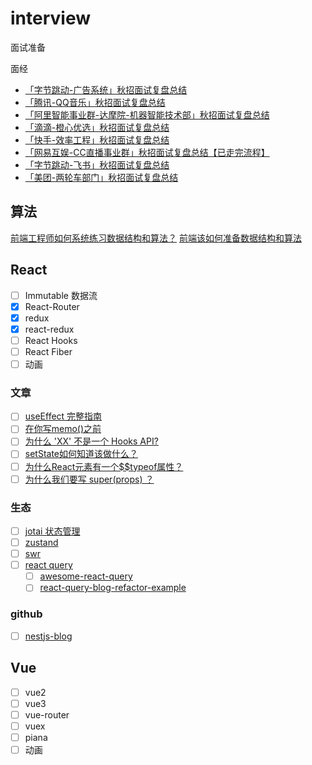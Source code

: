 # interview
面试准备

面经

- <a href="https://yangchaoyi.vip/posts/20209023/">「字节跳动-广告系统」秋招面试复盘总结</a>
- <a href="https://yangchaoyi.vip/posts/20209021"/>「腾讯-QQ音乐」秋招面试复盘总结</a>
- <a href="https://yangchaoyi.vip/posts/20209022/">「阿里智能事业群-达摩院-机器智能技术部」秋招面试复盘总结</a>
- <a href="https://yangchaoyi.vip/posts/2020906/">「滴滴-橙心优选」秋招面试复盘总结</a>
- <a href="https://yangchaoyi.vip/posts/2020910/">「快手-效率工程」秋招面试复盘总结</a>
- <a href="https://yangchaoyi.vip/posts/2020923/">「网易互娱-CC直播事业群」秋招面试复盘总结【已走完流程】</a>
- <a href="https://yangchaoyi.vip/posts/20209029/">「字节跳动-飞书」秋招面试复盘总结</a>
- <a href="https://yangchaoyi.vip/posts/20201023/">「美团-两轮车部门」秋招面试复盘总结</a>


## 算法

[前端工程师如何系统练习数据结构和算法？](https://juejin.cn/post/6844904061947346957)
[前端该如何准备数据结构和算法](https://juejin.cn/post/6844903919722692621)

## React

- [ ] Immutable 数据流
- [x] React-Router
- [x] redux
- [x] react-redux
- [ ] React Hooks
- [ ] React Fiber
- [ ] 动画

### 文章

- [ ] [useEffect 完整指南](https://overreacted.io/zh-hans/a-complete-guide-to-useeffect/)
- [ ] [在你写memo()之前](https://overreacted.io/zh-hans/before-you-memo/)
- [ ] [为什么 'XX' 不是一个 Hooks API?](https://overreacted.io/zh-hans/why-isnt-x-a-hook/)
- [ ] [setState如何知道该做什么？](https://overreacted.io/zh-hans/how-does-setstate-know-what-to-do/)
- [ ] [为什么React元素有一个$$typeof属性？](https://overreacted.io/zh-hans/why-do-react-elements-have-typeof-property/)
- [ ] [为什么我们要写 super(props) ？](https://overreacted.io/zh-hans/why-do-we-write-super-props/)

### 生态

- [ ] [jotai 状态管理](https://jotai.org/)
- [ ] [zustand](https://github.com/pmndrs/zustand)
- [ ] [swr]()
- [ ] [react query](https://react-query-v3.tanstack.com/overview)
  - [ ] [awesome-react-query](https://github.com/Buuntu/awesome-react-query)
  - [ ] [react-query-blog-refactor-example](https://github.com/tannerlinsley/react-query-blog-refactor-example)

### github

- [ ] [nestjs-blog](https://github.com/onfuns/nestjs-blog)

## Vue

- [ ] vue2
- [ ] vue3
- [ ] vue-router
- [ ] vuex
- [ ] piana
- [ ] 动画